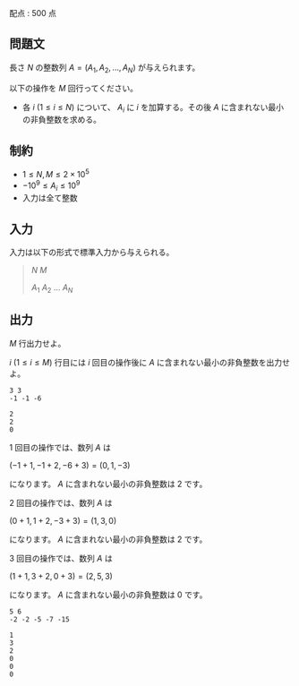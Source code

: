 配点 : $500$ 点

## 問題文

長さ $N$ の整数列 $A=(A_1,A_2,\ldots,A_N)$ が与えられます。

以下の操作を $M$ 回行ってください。

- 各 $i\ (1\leq i \leq N)$ について、 $A_i$ に $i$ を加算する。その後 $A$ に含まれない最小の非負整数を求める。

## 制約

- $1\leq N,M \leq 2\times 10^5$
- $-10^9\leq A_i\leq 10^9$
- 入力は全て整数

## 入力

入力は以下の形式で標準入力から与えられる。

> $N$ $M$ 
> 
> $A_1$ $A_2$ $\ldots$ $A_N$

## 出力

$M$ 行出力せよ。

$i$ $(1\leq i \leq M)$ 行目には $i$ 回目の操作後に $A$ に含まれない最小の非負整数を出力せよ。

```input1
3 3
-1 -1 -6
```

```output1
2
2
0
```

$1$ 回目の操作では、数列 $A$ は

$(-1 + 1, -1 +2 ,-6+3) = (0,1,-3)$

になります。 $A$ に含まれない最小の非負整数は $2$ です。

$2$ 回目の操作では、数列 $A$ は

$(0 + 1, 1 +2 ,-3+3) = (1,3,0)$

になります。 $A$ に含まれない最小の非負整数は $2$ です。

$3$ 回目の操作では、数列 $A$ は

$(1 + 1, 3 +2 ,0+3) = (2,5,3)$

になります。 $A$ に含まれない最小の非負整数は $0$ です。

```input2
5 6
-2 -2 -5 -7 -15
```

```output2
1
3
2
0
0
0
```
